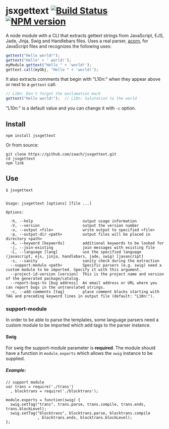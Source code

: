 # jsxgettext [![Build Status](https://travis-ci.org/zaach/jsxgettext.png)](https://travis-ci.org/zaach/jsxgettext) [![NPM version](https://badge.fury.io/js/jsxgettext.png)](http://badge.fury.io/js/jsxgettext)

A node module with a CLI that extracts gettext strings from JavaScript, EJS, Jade, Jinja, Swig and Handlebars files. Uses a real parser, [acorn](https://github.com/marijnh/acorn), for JavaScript files and recognizes the following uses:

```javascript
gettext("Hello world!");
gettext("Hello" + ' world!');
myModule.gettext("Hello " + 'world!');
gettext.call(myObj, "Hello " + 'world!');
```

It also extracts comments that begin with "L10n:" when they appear above or next to a `gettext` call:

```javascript
// L10n: Don't forget the exclamation mark
gettext("Hello world!");  // L10n: Salutation to the world  
```

"L10n:" is a default value and you can change it with `-c` option.

## Install

    npm install jsxgettext

Or from source:

    git clone https://github.com/zaach/jsxgettext.git
    cd jsxgettext
    npm link

## Use

    $ jsxgettext


    Usage: jsxgettext [options] [file ...]
  
    Options:
  
      -h, --help                      output usage information
      -V, --version                   output the version number
      -o, --output <file>             write output to specified <file>
      -p, --output-dir <path>         output files will be placed in directory <path>
      -k, --keyword [keywords]        additional keywords to be looked for
      -j, --join-existing             join messages with existing file
      -L, --language [lang]           use the specified language (javascript, ejs, jinja, handlebars, jade, swig) [javascript]
      -s, --sanity                    sanity check during the extraction
      --support-module <path>         Specific parsers (e.g. swig) need a custom module to be imported. Specify it with this argument.
      --project-id-version [version]  This is the project name and version of the generated package/catalog.
      --report-bugs-to [bug address]  An email address or URL where you can report bugs in the untranslated strings.
      -c, --add-comments [tag]        place comment blocks starting with TAG and preceding keyword lines in output file (default: "L10n:").

### support-module
In order to be able to parse the templates, some language parsers need a custom
module to be imported which add tags to the parser instance.

#### Swig
For swig the support-module parameter is **required**. The module should have a function in
`module.exports` which allows the `swig` instance to be supplied.

##### Example:

```
// support module
var trans = require('./trans')
  , blocktrans = require('./blocktrans');

module.exports = function(swig) {
  swig.setTag("trans", trans.parse, trans.compile, trans.ends, trans.blockLevel);
  swig.setTag("blocktrans", blocktrans.parse, blocktrans.compile
              , blocktrans.ends, blocktrans.blockLevel);
};
```

